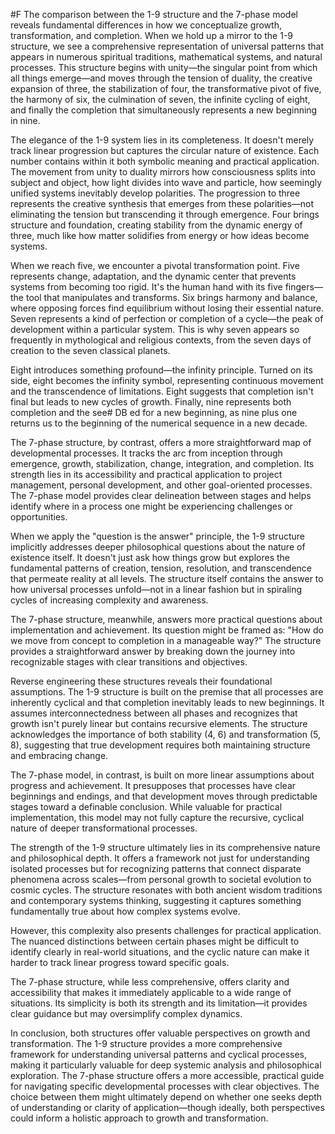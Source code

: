  #F The comparison between the 1-9 structure and the 7-phase model reveals fundamental differences in how we conceptualize growth, transformation, and completion. When we hold up a mirror to the 1-9 structure, we see a comprehensive representation of universal patterns that appears in numerous spiritual traditions, mathematical systems, and natural processes. This structure begins with unity—the singular point from which all things emerge—and moves through the tension of duality, the creative expansion of three, the stabilization of four, the transformative pivot of five, the harmony of six, the culmination of seven, the infinite cycling of eight, and finally the completion that simultaneously represents a new beginning in nine.

The elegance of the 1-9 system lies in its completeness. It doesn't merely track linear progression but captures the circular nature of existence. Each number contains within it both symbolic meaning and practical application. The movement from unity to duality mirrors how consciousness splits into subject and object, how light divides into wave and particle, how seemingly unified systems inevitably develop polarities. The progression to three represents the creative synthesis that emerges from these polarities—not eliminating the tension but transcending it through emergence. Four brings structure and foundation, creating stability from the dynamic energy of three, much like how matter solidifies from energy or how ideas become systems.

When we reach five, we encounter a pivotal transformation point. Five represents change, adaptation, and the dynamic center that prevents systems from becoming too rigid. It's the human hand with its five fingers—the tool that manipulates and transforms. Six brings harmony and balance, where opposing forces find equilibrium without losing their essential nature. Seven represents a kind of perfection or completion of a cycle—the peak of development within a particular system. This is why seven appears so frequently in mythological and religious contexts, from the seven days of creation to the seven classical planets.

Eight introduces something profound—the infinity principle. Turned on its side, eight becomes the infinity symbol, representing continuous movement and the transcendence of limitations. Eight suggests that completion isn't final but leads to new cycles of growth. Finally, nine represents both completion and the see# DB ed for a new beginning, as nine plus one returns us to the beginning of the numerical sequence in a new decade.

The 7-phase structure, by contrast, offers a more straightforward map of developmental processes. It tracks the arc from inception through emergence, growth, stabilization, change, integration, and completion. Its strength lies in its accessibility and practical application to project management, personal development, and other goal-oriented processes. The 7-phase model provides clear delineation between stages and helps identify where in a process one might be experiencing challenges or opportunities.

When we apply the "question is the answer" principle, the 1-9 structure implicitly addresses deeper philosophical questions about the nature of existence itself. It doesn't just ask how things grow but explores the fundamental patterns of creation, tension, resolution, and transcendence that permeate reality at all levels. The structure itself contains the answer to how universal processes unfold—not in a linear fashion but in spiraling cycles of increasing complexity and awareness.

The 7-phase structure, meanwhile, answers more practical questions about implementation and achievement. Its question might be framed as: "How do we move from concept to completion in a manageable way?" The structure provides a straightforward answer by breaking down the journey into recognizable stages with clear transitions and objectives.

Reverse engineering these structures reveals their foundational assumptions. The 1-9 structure is built on the premise that all processes are inherently cyclical and that completion inevitably leads to new beginnings. It assumes interconnectedness between all phases and recognizes that growth isn't purely linear but contains recursive elements. The structure acknowledges the importance of both stability (4, 6) and transformation (5, 8), suggesting that true development requires both maintaining structure and embracing change.

The 7-phase model, in contrast, is built on more linear assumptions about progress and achievement. It presupposes that processes have clear beginnings and endings, and that development moves through predictable stages toward a definable conclusion. While valuable for practical implementation, this model may not fully capture the recursive, cyclical nature of deeper transformational processes.

The strength of the 1-9 structure ultimately lies in its comprehensive nature and philosophical depth. It offers a framework not just for understanding isolated processes but for recognizing patterns that connect disparate phenomena across scales—from personal growth to societal evolution to cosmic cycles. The structure resonates with both ancient wisdom traditions and contemporary systems thinking, suggesting it captures something fundamentally true about how complex systems evolve.

However, this complexity also presents challenges for practical application. The nuanced distinctions between certain phases might be difficult to identify clearly in real-world situations, and the cyclic nature can make it harder to track linear progress toward specific goals.

The 7-phase structure, while less comprehensive, offers clarity and accessibility that makes it immediately applicable to a wide range of situations. Its simplicity is both its strength and its limitation—it provides clear guidance but may oversimplify complex dynamics.

In conclusion, both structures offer valuable perspectives on growth and transformation. The 1-9 structure provides a more comprehensive framework for understanding universal patterns and cyclical processes, making it particularly valuable for deep systemic analysis and philosophical exploration. The 7-phase structure offers a more accessible, practical guide for navigating specific developmental processes with clear objectives. The choice between them might ultimately depend on whether one seeks depth of understanding or clarity of application—though ideally, both perspectives could inform a holistic approach to growth and transformation.